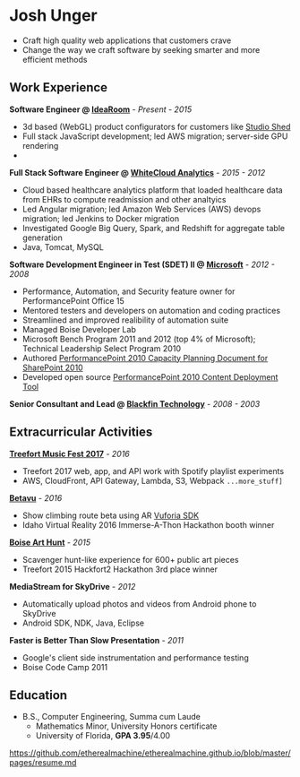 # Josh Unger

* Craft high quality web applications that customers crave 
* Change the way we craft software by seeking smarter and more efficient methods

## Work Experience
**Software Engineer @ [IdeaRoom](http://www.idearoominc.com)** - *Present - 2015*
* 3d based (WebGL) product configurators for customers like [Studio Shed](https://www.studio-shed.com/)
* Full stack JavaScript development; led AWS migration; server-side GPU rendering
* 

**Full Stack Software Engineer @ [WhiteCloud Analytics](http://whitecloudanalytics.com/)** - *2015 - 2012*
* Cloud based healthcare analytics platform that loaded healthcare data from EHRs to compute readmission and other analtyics 
* Led Angular migration; led Amazon Web Services (AWS) devops migration; led Jenkins to Docker migration 
* Investigated Google Big Query, Spark, and Redshift for aggregate table generation
* Java, Tomcat, MySQL

**Software Development Engineer in Test (SDET) II @ [Microsoft](http://www.microsoft.com)** - *2012 - 2008*
* Performance, Automation, and Security feature owner for PerformancePoint Office 15 
* Mentored testers and developers on automation and coding practices
* Streamlined and improved realibility of automation suite
* Managed Boise Developer Lab
* Microsoft Bench Program 2011 and 2012 (top 4% of Microsoft); Technical Leadership Select Program 2010
* Authored [PerformancePoint 2010 Capacity Planning Document for SharePoint 2010](https://technet.microsoft.com/en-us/library/ff955652.aspx)
* Developed open source [PerformancePoint 2010 Content Deployment Tool](http://ppscd.codeplex.com/)

**Senior Consultant and Lead @ [Blackfin Technology](https://www.linkedin.com/company/blackfin)** - *2008 - 2003*


## Extracurricular Activities
**[Treefort Music Fest 2017](https://www.treefortmusicfest.com/)** - *2016*
* Treefort 2017 web, app, and API work with Spotify playlist experiments
* AWS, CloudFront, API Gateway, Lambda, S3, Webpack `...more_stuff]` 

**[Betavu]()** - *2016*
* Show climbing route beta using AR [Vuforia SDK](https://www.vuforia.com/)
* Idaho Virtual Reality 2016 Immerse-A-Thon Hackathon booth winner

**[Boise Art Hunt](http://www.boiseweekly.com/Cobweb/archives/2015/03/29/treefort-2015-datefort-app-wins-hackfort2-hackathon)** - *2015*
* Scavenger hunt-like experience for 600+ public art pieces
* Treefort 2015 Hackfort2 Hackathon 3rd place winner

**MediaStream for SkyDrive** - *2012*
* Automatically upload photos and videos from Android phone to SkyDrive
* Android SDK, NDK, Java, Eclipse

**Faster is Better Than Slow Presentation** - *2011*
* Google's client side instrumentation and performance testing
* Boise Code Camp 2011

## Education
* B.S., Computer Engineering, Summa cum Laude
  * Mathematics Minor, University Honors certificate
  * University of Florida, **GPA 3.95**/4.00


https://github.com/etherealmachine/etherealmachine.github.io/blob/master/pages/resume.md

